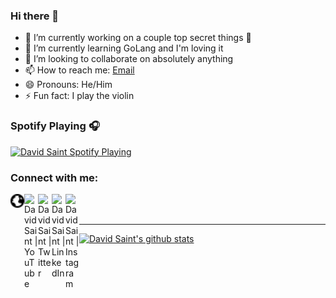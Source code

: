 ### Hi there 👋

- 🔭 I’m currently working on a couple top secret things 🤫
- 🌱 I’m currently learning GoLang and I'm loving it
- 👯 I’m looking to collaborate on absolutely anything
- 📫 How to reach me: <a href="mailto:david@davidsaint.dev">Email</a>
- 😄 Pronouns: He/Him
- ⚡ Fun fact: I play the violin


### Spotify Playing 🎧
[<img src="https://novatorem-git-master.david-saint.vercel.app/api/spotify" alt="David Saint Spotify Playing" width="350" />](https://open.spotify.com/user/ztubwqe0b1e3upwsvamo3y1nf)

### Connect with me:

[<img align="left" alt="David Saint" width="22px" src="https://raw.githubusercontent.com/iconic/open-iconic/master/svg/globe.svg" />][website]
[<img align="left" alt="David Saint | YouTube" width="22px" src="https://cdn.jsdelivr.net/npm/simple-icons@v3/icons/youtube.svg" />][youtube]
[<img align="left" alt="David Saint | Twitter" width="22px" src="https://cdn.jsdelivr.net/npm/simple-icons@v3/icons/twitter.svg" />][twitter]
[<img align="left" alt="David Saint | LinkedIn" width="22px" src="https://cdn.jsdelivr.net/npm/simple-icons@v3/icons/linkedin.svg" />][linkedin]
[<img align="left" alt="David Saint | Instagram" width="22px" src="https://cdn.jsdelivr.net/npm/simple-icons@v3/icons/instagram.svg" />][instagram]

<br />
<br />

---

[![David Saint's github stats](https://github-readme-stats.vercel.app/api?username=david-saint)](https://github.com/anuraghazra/github-readme-stats)


[website]: https://davidsaint.dev
[twitter]: https://twitter.com/david_saint_
[youtube]: https://youtube.com/channel/UCN1SjCZ0jJ0a_u6sz_xyujQ
[instagram]: https://instagram.com/ot_dave
[linkedin]: https://linkedin.com/in/david-olowokere
